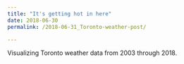 ```yaml
---
title: "It's getting hot in here"
date: 2018-06-30
permalink: /2018-06-31_Toronto-weather-post/

---
```


Visualizing Toronto weather data from 2003 through 2018.
